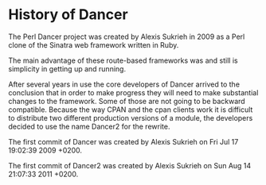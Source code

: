# History of Dancer

The Perl Dancer project was created by Alexis Sukrieh in 2009 as a Perl clone of the Sinatra web framework written in Ruby.

The main advantage of these route-based frameworks was and still is simplicity in getting up and running.

After several years in use the core developers of Dancer arrived to the conclusion that in order to make progress they will need to make substantial changes to the framework.
Some of those are not going to be backward compatible. Because the way CPAN and the cpan clients work it is difficult to distribute two different production versions of a module,
the developers decided to use the name Dancer2 for the rewrite.

The first commit of Dancer was created by Alexis Sukrieh on Fri Jul 17 19:02:39 2009 +0200.

The first commit of Dancer2 was created by Alexis Sukrieh on Sun Aug 14 21:07:33 2011 +0200.

